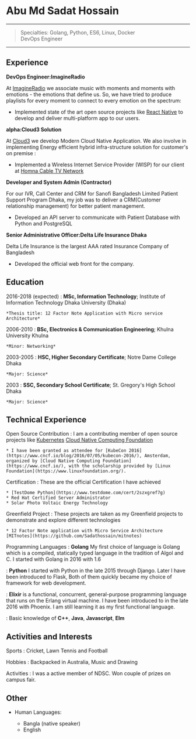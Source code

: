 Abu Md Sadat Hossain
====================

----

>  Specialties: Golang, Python, ES6, Linux, Docker\
>  DevOps Engineer

---
Experience
----------

**DevOps Engineer:ImagineRadio**

At [ImagineRadio](http://imagineradio.io/) we associate music with moments and moments with emotions - the emotions that define us. So, we have tried to produce playlists for every moment to connect to every emotion on the spectrum:

* Implemented state of the art open source projects like [React Native](https://reactnative.dev/) to develop and deliver multi-platform app to our users.


**alpha:Cloud3 Solution**

At [Cloud3](https://facebook.com/cloud3bd) we develop Modern Cloud
Native Application. We also involve in implementing Energy efficient
hybrid infra-structure solution for customer's on premise :

* Implemented a Wireless Internet Service Provider (WISP) for our client
  at [Homna Cable TV Network](https://www.facebook.com/homnacabletv/)


**Developer and System Admin (Contractor)**

For our IVR, Call Center and CRM for Sanofi Bangladesh Limited Patient
Support Program Dhaka, my job was to deliver a CRM(Customer relationship
management) for better patient management.

* Developed an API server to communicate with Patient Database with
  Python and PostgreSQL

**Senior Administrative Officer:Delta Life Insurance Dhaka**

Delta Life Insurance is the largest AAA rated Insurance Company of Bangladesh

* Developed the official web front for the company.


Education
---------

2016-2018 (expected)
:   **MSc, Information Technology**; Institute of Information Technology
    Dhaka University (Dhaka)

    *Thesis title: 12 Factor Note Application with Micro service Architecture*

2006-2010
:   **BSc, Electronics & Communication Engineering**; Khulna University
    Khulna

    *Minor: Networking*

2003-2005
:   **HSC, Higher Secondary Certificate**; Notre Dame College
    Dhaka

    *Major: Science*

2003
:   **SSC, Secondary School Certificate**; St. Gregory's High School
    Dhaka

    *Major: Science*

Technical Experience
--------------------
Open Source Contribution
:   I am a contributing member of open source projects like
    [Kubernetes](https://kubernetes.io/)
    [Cloud Native Computing Foundation](https://www.cncf.io/)

    * I have been granted as attendee for [KubeCon 2016](https://www.cncf.io/blog/2016/07/05/kubecon-2016/), Amsterdam, organized by [Cloud Native Computing Foundation](https://www.cncf.io/), with the scholarship provided by [Linux Foundation](https://www.linuxfoundation.org/).

Certification
:   These are the official Certification I have achieved

    * [TestDome Python](https://www.testdome.com/cert/2szxgref7g)
    * Red Hat Certified Server Administrator
    * Solar Photo Voltaic Energy Technology

Greenfield Project
:   These projects are taken as my Greenfield projects to demonstrate and
    explore different technologies

    * 12 Factor Note application with Micro Service Architecture [MITnotes](https://github.com/Sadathossain/mitnotes)

Programming Languages
:   **Golang**
    My first choice of language is Golang which is a compiled, statically
    typed language in the tradition of Algol and C. I started with Golang
    in 2016 with 1.6

:   **Python** I started with Python in the late 2015 through Django.
    Later I have been introduced to Flask, Both of them quickly became
    my choice of framework for web development.

:   **Elixir** is a functional, concurrent, general-purpose programming
    language that runs on the Erlang virtual machine. I have been introduced to
    in the late 2016 with Phoenix. I am still learning it as my first functional
    language.

:   Basic knowledge of **C++**, **Java**, **Javascript**, **Elm**

[ref]: https://github.com/Sadathossain/


Activities and Interests
------------------------

Sports
:   Cricket, Lawn Tennis and Football

Hobbies
:   Backpacked in Australia, Music and Drawing

Activities
:   I was a active member of NDSC. Won couple of prizes on campus fair.

Other
-----

* Human Languages:

     * Bangla (native speaker)
     * English
